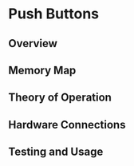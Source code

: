 # Push Buttons

## Overview

## Memory Map

## Theory of Operation

## Hardware Connections

## Testing and Usage
